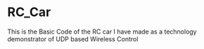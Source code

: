 # RC_Car
This is the Basic Code of the RC car I have made as a technology demonstrator of UDP based Wireless Control

